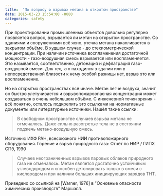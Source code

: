 ```yaml
---
title:  "По вопросу о взрывах метана в открытом пространстве"
date: 2015-03-23 15:54:00 -0000
categories: safety 
---
```


При проектировании промышленных объектов довольно регулярно появляется вопрос, взрывается ли метан на открытом пространстве. Со зданиями и сооружениями всё ясно, утечка метана накапливается в закрытом объёме. В худшем случае - до стехиометрической концентрации. При наличии источника воспламенения достаточной мощности - газо-воздушная смесь взрывается или воспламеняется. Это называется, соответственно, детонация и дефлаграция газо-воздушной смеси. Для тех, кто находился в здании или в непосредственной близости к нему особой разницы нет, взрыв это или воспламенение. 

Но на открытых пространствах всё иначе. Метан легче воздуха, значит он быстро улетучивается и взрывопожароопасная концентрация может создаваться в очень небольшом объёме. С инженерной точки зрения - всё понятно, осталось подкрепить это ссылками на нормативные документы или литературные источники. Нашёл такие ссылки:

> В свободном пространстве случаев взрыва метана не отмечалось. Даже сильно разогретые тела не в состоянии поджечь метано-воздушную смесь.

Источник: 
ИХФ РАН, всесоюзного НИИ противопожарного оборудования. Горение и взрыв природного газа: Отчёт по НИР / ГИПХ СПб, 1990

> Случаев неограниченных взрывов паровых облаков природного газа не отмечалось. Метан является достаточно устойчивым углеводородом и способен детонировать только в смеси с кислородом и при наличии больших инициирующих зарядов ТНТ.

Приведено со ссылкой на \[Warner, 1976\] в "Основные опасности химических производств" Маршалл.